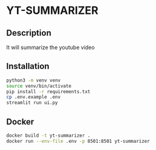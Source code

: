 # YT-SUMMARIZER
## Description
It will summarize the youtube video
## Installation
```bash
python3 -m venv venv
source venv/bin/activate
pip install -r requirements.txt
cp .env.example .env
streamlit run ui.py
```
## Docker
```bash
docker build -t yt-summarizer .
docker run --env-file .env -p 8501:8501 yt-summarizer
```

